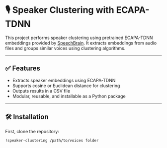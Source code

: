 # 🎙️ Speaker Clustering with ECAPA-TDNN

This project performs speaker clustering using pretrained ECAPA-TDNN embeddings provided by [SpeechBrain](https://speechbrain.readthedocs.io/). It extracts embeddings from audio files and groups similar voices using clustering algorithms.

---

## ✅ Features

- Extracts speaker embeddings using ECAPA-TDNN
- Supports cosine or Euclidean distance for clustering
- Outputs results in a CSV file
- Modular, reusable, and installable as a Python package

---

## 🛠️ Installation

First, clone the repository:

```bash
!speaker-clustering /path/to/voices folder
```
